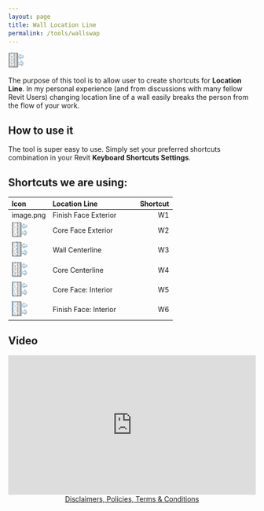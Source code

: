 ```yaml
---
layout: page
title: Wall Location Line
permalink: /tools/wallswap
---
```


![WallSwapIcon](/images/Tools/WallSwap/WallSwap.png)

The purpose of this tool is to allow user to create shortcuts for <strong>Location Line</strong>. In my personal experience (and from discussions with many fellow Revit Users) changing location line of a wall easily breaks the person from the flow of your work.  

## How to use it

The tool is super easy to use. Simply set your preferred shortcuts combination in your Revit <b> Keyboard Shortcuts Settings</b>.

## Shortcuts we are using:  
  
| <b>Icon       </b> | <b>Location Line</b> | <b>         Shortcut</b> |
| :--- | :--- | ---: |
image.png | Finish Face Exterior | W1 |
|![Core Face Exterior](/images/Tools/WallSwap/WallSwapCE.png)   | Core Face Exterior | W2 |
|![Wall Centerline](/images/Tools/WallSwap/WallSwapWC.png)   | Wall Centerline | W3|
|![Core Centerline](/images/Tools/WallSwap/WallSwapCC.png)   | Core Centerline | W4 |
|![Core Face: Interior](/images/Tools/WallSwap/WallSwapCI.png)   | Core Face: Interior | W5 |
|![Finish Face: Interior](/images/Tools/WallSwap/WallSwapWI.png)   | Finish Face: Interior | W6 |

## Video

<div>
  <div style="position:relative;padding-top:56.25%;">
    <iframe src="https://www.youtube.com/embed/i5vvm8kygQ4" frameborder="0" allowfullscreen
      style="position:absolute;top:0;left:0;width:100%;height:100%;"></iframe>
  </div>
</div>


  
<div style="text-align:center">
  <a href="https://w7k.pl/terms/">Disclaimers, Policies, Terms & Conditions</a>
</div>
